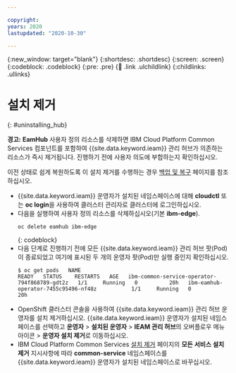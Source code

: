 ```yaml
---

copyright:
years: 2020
lastupdated: "2020-10-30"

---
```


{:new_window: target="blank"}
{:shortdesc: .shortdesc}
{:screen: .screen}
{:codeblock: .codeblock}
{:pre: .pre}
{:child: .link .ulchildlink}
{:childlinks: .ullinks}



# 설치 제거
{: #uninstalling_hub}

**경고:** **EamHub** 사용자 정의 리소스를 삭제하면 IBM Cloud Platform Common Services 컴포넌트를 포함하여 {{site.data.keyword.ieam}} 관리 허브가 의존하는 리소스가 즉시 제거됩니다. 진행하기 전에 사용자 의도에 부합하는지 확인하십시오.

이전 상태로 쉽게 복원하도록 이 설치 제거를 수행하는 경우 [백업 및 복구](../admin/backup_recovery.md) 페이지를 참조하십시오.

* {{site.data.keyword.ieam}} 운영자가 설치된 네임스페이스에 대해 **cloudctl** 또는 **oc login**을 사용하여 클러스터 관리자로 클러스터에 로그인하십시오.
* 다음을 실행하여 사용자 정의 리소스를 삭제하십시오(기본 **ibm-edge**).
  ```
  oc delete eamhub ibm-edge
  ```
  {: codeblock}
* 다음 단계로 진행하기 전에 모든 {{site.data.keyword.ieam}} 관리 허브 팟(Pod)이 종료되었고 여기에 표시된 두 개의 운영자 팟(Pod)만 실행 중인지 확인하십시오.
  ```
  $ oc get pods   NAME                                           READY   STATUS    RESTARTS   AGE   ibm-common-service-operator-794f868789-gdt2z   1/1     Running   0          20h   ibm-eamhub-operator-7455c95496-nf48z           1/1     Running   0          20h
  ```
* OpenShift 클러스터 콘솔을 사용하여 {{site.data.keyword.ieam}} 관리 허브 운영자를 설치 제거하십시오. {{site.data.keyword.ieam}} 운영자가 설치된 네임스페이스를 선택하고 **운영자** > **설치된 운영자** > **IEAM 관리 허브**의 오버플로우 메뉴 아이콘 > **운영자 설치 제거**로 이동하십시오.
* IBM Cloud Platform Common Services [설치 제거](https://www.ibm.com/docs/en/cpfs?topic=online-uninstalling-foundational-services) 페이지의 **모든 서비스 설치 제거** 지시사항에 따라 **common-service** 네임스페이스를 {{site.data.keyword.ieam}} 운영자가 설치된 네임스페이스로 바꾸십시오.
